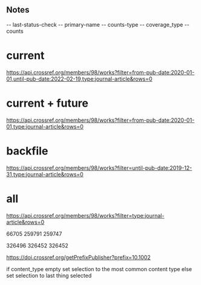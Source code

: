 ## Notes

-- last-status-check
-- primary-name
-- counts-type
-- coverage_type
-- counts


# current 
https://api.crossref.org/members/98/works?filter=from-pub-date:2020-01-01,until-pub-date:2022-02-19,type:journal-article&rows=0

# current + future
https://api.crossref.org/members/98/works?filter=from-pub-date:2020-01-01,type:journal-article&rows=0

# backfile
https://api.crossref.org/members/98/works?filter=until-pub-date:2019-12-31,type:journal-article&rows=0
# all
https://api.crossref.org/members/98/works?filter=type:journal-article&rows=0

66705
259791
259747


326496
326452
326452

https://doi.crossref.org/getPrefixPublisher?prefix=10.1002



if content_type empty
  set selection to the most common content type
else
  set selection to last thing selected

